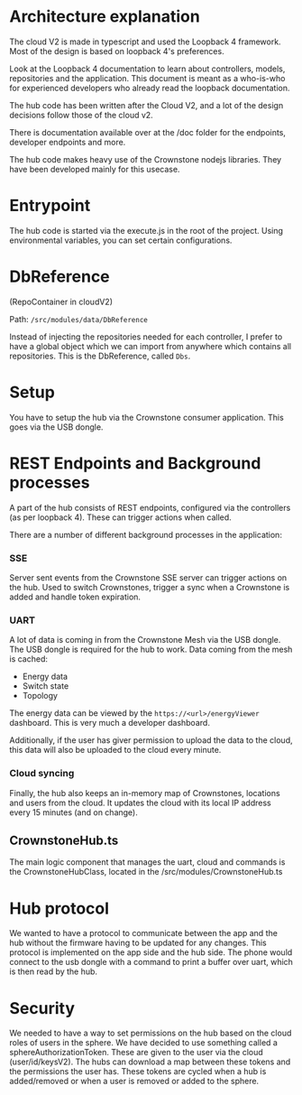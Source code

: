 # Architecture explanation

The cloud V2 is made in typescript and used the Loopback 4 framework. Most of the design is based on loopback 4's preferences.

Look at the Loopback 4 documentation to learn about controllers, models, repositories and the application. This document is meant as a who-is-who for experienced developers who already read the loopback documentation.

The hub code has been written after the Cloud V2, and a lot of the design decisions follow those of the cloud v2.

There is documentation available over at the /doc folder for the endpoints, developer endpoints and more.

The hub code makes heavy use of the Crownstone nodejs libraries. They have been developed mainly for this usecase.

# Entrypoint

The hub code is started via the execute.js in the root of the project. Using environmental variables, you can set certain configurations.

# DbReference

(RepoContainer in cloudV2)

Path: `/src/modules/data/DbReference`

Instead of injecting the repositories needed for each controller, I prefer to have a global object which we can import from anywhere which contains all repositories. This is the DbReference, called `Dbs`.

# Setup

You have to setup the hub via the Crownstone consumer application. This goes via the USB dongle.

# REST Endpoints and Background processes

A part of the hub consists of REST endpoints, configured via the controllers (as per loopback 4). These can trigger actions when called.

There are a number of different background processes in the application:

### SSE

Server sent events from the Crownstone SSE server can trigger actions on the hub. Used to switch Crownstones, trigger a sync when a Crownstone is added and handle token expiration.

### UART

A lot of data is coming in from the Crownstone Mesh via the USB dongle. The USB dongle is required for the hub to work. Data coming from the mesh is cached:

- Energy data
- Switch state
- Topology

The energy data can be viewed by the ```https://<url>/energyViewer``` dashboard. This is very much a developer dashboard. 

Additionally, if the user has giver permission to upload the data to the cloud, this data will also be uploaded to the cloud every minute.

### Cloud syncing

Finally, the hub also keeps an in-memory map of Crownstones, locations and users from the cloud. It updates the cloud with its local IP address every 15 minutes (and on change). 

## CrownstoneHub.ts

The main logic component that manages the uart, cloud and commands is the CrownstoneHubClass, located in the /src/modules/CrownstoneHub.ts

# Hub protocol

We wanted to have a protocol to communicate between the app and the hub without the firmware having to be updated for any changes. This protocol is implemented on the app side and the hub side. The phone would connect to 
the usb dongle with a command to print a buffer over uart, which is then read by the hub.

# Security

We needed to have a way to set permissions on the hub based on the cloud roles of users in the sphere. We have decided to use something called a sphereAuthorizationToken. These are given to the user
via the cloud (user/id/keysV2). The hubs can download a map between these tokens and the permissions the user has. These tokens are cycled when a hub is added/removed or when a user is removed or added to the sphere.



